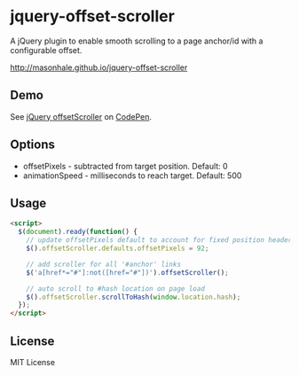 # jquery-offset-scroller

A jQuery plugin to enable smooth scrolling to a page anchor/id with a configurable offset.

http://masonhale.github.io/jquery-offset-scroller

## Demo

See <a href="http://codepen.io/masonhale/pen/BKLdqE/">jQuery offsetScroller</a> on <a href="http://codepen.io">CodePen</a>.

## Options
  - offsetPixels - subtracted from target position. Default: 0
  - animationSpeed - milliseconds to reach target. Default: 500

## Usage
```html
<script>
  $(document).ready(function() {
    // update offsetPixels default to account for fixed position header
    $().offsetScroller.defaults.offsetPixels = 92;

    // add scroller for all '#anchor' links
    $('a[href*="#"]:not([href="#"])').offsetScroller();

    // auto scroll to #hash location on page load
    $().offsetScroller.scrollToHash(window.location.hash);
  });
</script>
```

## License

MIT License

